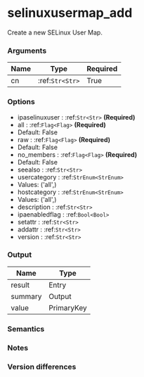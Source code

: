 [//]: # (THE CONTENT BELOW IS GENERATED. DO NOT EDIT.)
# selinuxusermap_add
Create a new SELinux User Map.

### Arguments
|Name|Type|Required
|-|-|-
|cn|:ref:`Str<Str>`|True

### Options
* ipaselinuxuser : :ref:`Str<Str>` **(Required)**
* all : :ref:`Flag<Flag>` **(Required)**
 * Default: False
* raw : :ref:`Flag<Flag>` **(Required)**
 * Default: False
* no_members : :ref:`Flag<Flag>` **(Required)**
 * Default: False
* seealso : :ref:`Str<Str>`
* usercategory : :ref:`StrEnum<StrEnum>`
 * Values: ('all',)
* hostcategory : :ref:`StrEnum<StrEnum>`
 * Values: ('all',)
* description : :ref:`Str<Str>`
* ipaenabledflag : :ref:`Bool<Bool>`
* setattr : :ref:`Str<Str>`
* addattr : :ref:`Str<Str>`
* version : :ref:`Str<Str>`

### Output
|Name|Type
|-|-
|result|Entry
|summary|Output
|value|PrimaryKey

[//]: # (ADD YOUR NOTES BELOW. THESE WILL BE PICKED EVERY TIME THE DOCS ARE REGENERATED. //end)
### Semantics

### Notes

### Version differences